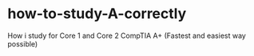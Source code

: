 # how-to-study-A-correctly
How i study for Core 1 and Core 2 CompTIA A+ (Fastest and easiest way possible)
